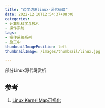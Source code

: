 ```yaml
---
title: "边学边用linux-源代码篇"
date: 2022-12-10T12:54:37+08:00
categories:
- 计算机科学与技术
- 操作系统
tags:
- 操作系统系列
- 施工中
thumbnailImagePosition: left
thumbnailImage: /images/thumbnail/linux.jpg

---
```

部分Linux源代码赏析
<!--more-->
## 参考
1. [Linux Kernel Map可视化](https://makelinux.github.io/kernel/map/)